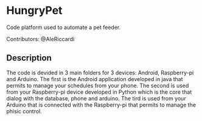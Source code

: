 # HungryPet

Code platform used to automate a pet feeder.

Contributors: @AleRiccardi

## Description
 
The code is devided in 3 main folders for 3 devices: Android, Raspberry-pi and Arduino.
The first is the Android application developed in java that permits to manage your schedules from your phone. 
The second is used from your Raspberry-pi device developed in Python which is the core that dialog with the database, phone and arduino.
The tird is used from your Arduino that is connected with the Raspberry-pi that permits to manage the phisic control.
